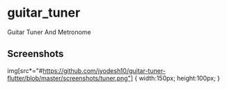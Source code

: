 # guitar_tuner

Guitar Tuner And Metronome

## Screenshots
img[src*="#https://github.com/jyodesh10/guitar-tuner-flutter/blob/master/screenshots/tuner.png"] {
   width:150px;
   height:100px;
}

